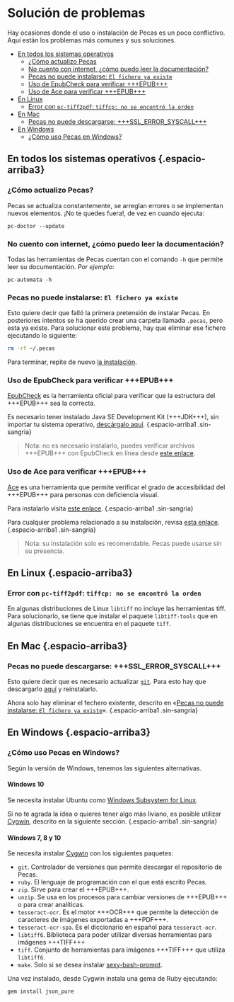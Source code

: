 # Solución de problemas

Hay ocasiones donde el uso o instalación de Pecas es un poco conflictivo.
Aquí están los problemas más comunes y sus soluciones.

* [En todos los sistemas operativos](#en-todos-los-sistemas-operativos)
  * [¿Cómo actualizo Pecas](#como-actualizo-pecas)
  * [No cuento con internet, ¿cómo puedo leer la documentación?](#no-cuento-con-internet-como-puedo-leer-la-documentacion)
  * [Pecas no puede instalarse: `El fichero ya existe`](#pecas-no-puede-instalarse-el-fichero-ya-existe)
  * [Uso de EpubCheck para verificar +++EPUB+++](#uso-de-epubcheck-para-verificar-epub)
  * [Uso de Ace para verificar +++EPUB+++](#uso-de-ace-para-verificar-epub)
* [En Linux](#en-linux)
  * [Error con `pc-tiff2pdf`: `tiffcp: no se encontró la orden`](#error-con-pctiff2pdf-tiffcp-no-se-encontro-la-orden)
* [En Mac](#en-mac)
  * [Pecas no puede descargarse: +++SSL_ERROR_SYSCALL+++](#pecas-no-puede-descargarse-ssl-error-syscall)
* [En Windows](#en-windows)
  * [¿Cómo uso Pecas en Windows?](#como-uso-pecas-en-windows)

## En todos los sistemas operativos {.espacio-arriba3}

### ¿Cómo actualizo Pecas?

Pecas se actualiza constantemente, se arreglan errores o se implementan
nuevos elementos. ¡No te quedes fuera!, de vez en cuando ejecuta:

```
pc-doctor --update
```

### No cuento con internet, ¿cómo puedo leer la documentación?

Todas las herramientas de Pecas cuentan con el comando `-h` que permite
leer su documentación. _Por ejemplo_:

```
pc-automata -h
```

### Pecas no puede instalarse: `El fichero ya existe`

Esto quiere decir que falló la primera pretensión de instalar Pecas. 
En posteriores intentos se ha querido crear una carpeta llamada `.pecas`, 
pero esta ya existe. Para solucionar este problema, hay que eliminar 
ese fichero ejecutando lo siguiente:

```bash
rm -rf ~/.pecas
```

Para terminar, repite de nuevo [la instalación](../index.html#instalacion).

### Uso de EpubCheck para verificar +++EPUB+++

[EpubCheck](https://github.com/IDPF/epubcheck) es la herramienta oficial 
para verificar que la estructura del +++EPUB+++ sea la correcta.

Es necesario tener instalado Java SE Development Kit (+++JDK+++),
sin importar tu sistema operativo, [descárgalo aquí](http://www.oracle.com/technetwork/java/javase/downloads/jdk8-downloads-2133151.html).
{.espacio-arriba1 .sin-sangria}

> Nota: no es necesario instalarlo, puedes verificar archivos +++EPUB+++
> con EpubCheck en línea desde [este enlace](http://validator.idpf.org/).

### Uso de Ace para verificar +++EPUB+++

[Ace](https://daisy.github.io/ace/) es una herramienta que permite
verificar el grado de accesibilidad del +++EPUB+++ para personas con
deficiencia visual.

Para instalarlo visita [este enlace](https://daisy.github.io/ace/getting-started/installation/).
{.espacio-arriba1 .sin-sangria}

Para cualquier problema relacionado a su instalación, revisa [esta enlace](https://daisy.github.io/ace/help/troubleshooting/).
{.espacio-arriba1 .sin-sangria}

> Nota: su instalación solo es recomendable. Pecas puede usarse sin su
> presencia.

## En Linux {.espacio-arriba3}

### Error con `pc-tiff2pdf`: `tiffcp: no se encontró la orden`

En algunas distribuciones de Linux `libtiff` no incluye las herramientas
tiff. Para solucionarlo, se tiene que instalar el paquete `libtiff-tools`
que en algunas distribuciones se encuentra en el paquete `tiff`.

## En Mac {.espacio-arriba3}

### Pecas no puede descargarse: +++SSL_ERROR_SYSCALL+++

Esto quiere decir que es necesario actualizar [`git`](https://git-scm.com/). 
Para esto hay que descargarlo [aquí](https://sourceforge.net/projects/git-osx-installer/files/git-2.18.0-intel-universal-mavericks.dmg/download?use_mirror=autoselect)
y reinstalarlo.

Ahora solo hay eliminar el fechero existente, descrito en «[Pecas no puede instalarse: `El fichero ya existe`](#pecas-no-puede-instalarse-el-fichero-ya-existe)».
{.espacio-arriba1 .sin-sangria}

## En Windows {.espacio-arriba3}

### ¿Cómo uso Pecas en Windows?

Según la versión de Windows, tenemos las siguientes alternativas.

#### Windows 10

Se necesita instalar Ubuntu como 
[Windows Subsystem for Linux](https://docs.microsoft.com/en-us/windows/wsl/install-win10).

Si no te agrada la idea o quieres tener algo más liviano, es posible
utilizar [Cygwin](https://www.cygwin.com/), descrito en la siguiente
sección. {.espacio-arriba1 .sin-sangria}

#### Windows 7, 8 y 10

Se necesita instalar [Cygwin](https://www.cygwin.com/) con los 
siguientes paquetes:

* `git`. Controlador de versiones que permite descargar el repositorio de Pecas.
* `ruby`. El lenguaje de programación con el que está escrito Pecas.
* `zip`. Sirve para crear el +++EPUB+++.
* `unzip`. Se usa en los procesos para cambiar versiones de +++EPUB+++ o para crear analíticas.
* `tesseract-ocr`. Es el motor +++OCR+++ que permite la detección de caracteres de imágenes exportadas a +++PDF+++.
* `tesseract-ocr-spa`. Es el diccionario en español para `tesseract-ocr`.
* `libtiff6`. Biblioteca para poder utilizar diversas herramientas para imágenes +++TIFF+++
* `tiff`. Conjunto de herramientas para imágenes +++TIFF+++ que utiliza `libtiff6`.
* `make`. Solo si se desea instalar [sexy-bash-prompt](https://github.com/NikaZhenya/sexy-bash-prompt).

Una vez instalado, desde Cygwin instala una gema de Ruby ejecutando: 

```
gem install json_pure
```
